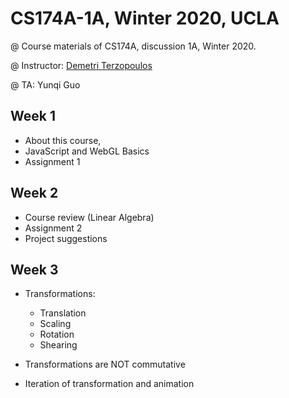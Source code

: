 # CS174A-1A, Winter 2020, UCLA

@ Course materials of CS174A, discussion 1A, Winter 2020.

@ Instructor: [Demetri Terzopoulos](http://web.cs.ucla.edu/~dt/)

@ TA: Yunqi Guo

## Week 1

- About this course,
- JavaScript and WebGL Basics
- Assignment 1

## Week 2

- Course review (Linear Algebra)
- Assignment 2
- Project suggestions

## Week 3

- Transformations:
  - Translation
  - Scaling
  - Rotation
  - Shearing
  
- Transformations are NOT commutative 
- Iteration of transformation and animation


